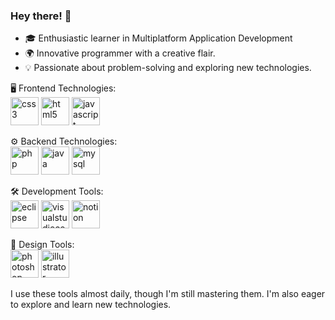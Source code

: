 ### Hey there! 👋
- 🎓 Enthusiastic learner in Multiplatform Application Development
- 🌍 Innovative programmer with a creative flair.
- 💡 Passionate about problem-solving and exploring new technologies.

🖥️ Frontend Technologies: <br>
<img src='https://cdn.jsdelivr.net/gh/devicons/devicon@latest/icons/html5/html5-original.svg' alt='css3' height='45'>
<img src='https://cdn.jsdelivr.net/gh/devicons/devicon/icons/css3/css3-original.svg' alt='html5' height='45'>
<img src='https://cdn.jsdelivr.net/gh/devicons/devicon/icons/javascript/javascript-plain.svg' alt='javascript' height='45'>

⚙️ Backend Technologies: <br>
<img src='https://cdn.jsdelivr.net/gh/devicons/devicon/icons/php/php-original.svg' alt='php' height='45'>
<img src='https://cdn.jsdelivr.net/gh/devicons/devicon/icons/java/java-original.svg' alt='java' height='45'>
<img src='https://cdn.jsdelivr.net/gh/devicons/devicon/icons/mysql/mysql-original.svg' alt='mysql' height='45'>

🛠️ Development Tools: <br>
<img src='https://cdn.jsdelivr.net/gh/devicons/devicon/icons/eclipse/eclipse-original.svg' alt='eclipse' height='45'>
<img src='https://cdn.jsdelivr.net/gh/devicons/devicon/icons/vscode/vscode-original.svg' alt='visualstudiocode' height='45'>
<img src='https://cdn.jsdelivr.net/gh/devicons/devicon/icons/notion/notion-original.svg' alt='notion' height='45'>

🎨 Design Tools: <br>
<img src='https://cdn.jsdelivr.net/gh/devicons/devicon/icons/photoshop/photoshop-plain.svg' alt='photoshop' height='45'>
<img src='https://cdn.jsdelivr.net/gh/devicons/devicon/icons/illustrator/illustrator-plain.svg' alt='illustrator' height='45'>

I use these tools almost daily, though I'm still mastering them. I'm also eager to explore and learn new technologies.
